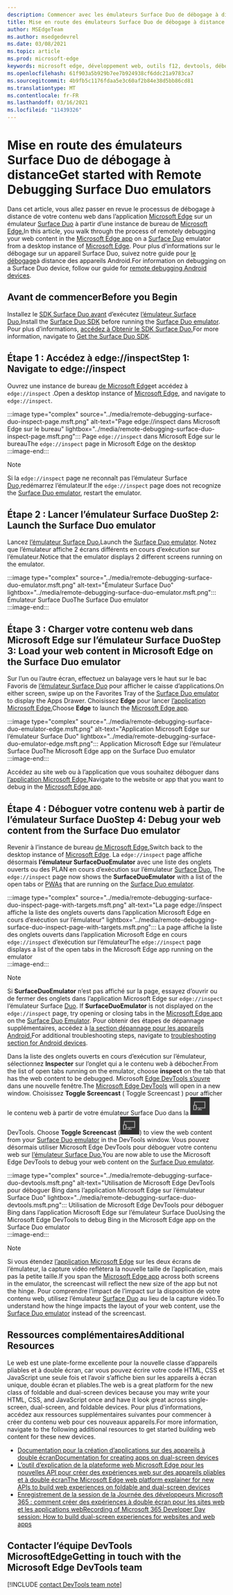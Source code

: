 ```yaml
---
description: Commencer avec les émulateurs Surface Duo de débogage à distance.
title: Mise en route des émulateurs Surface Duo de débogage à distance
author: MSEdgeTeam
ms.author: msedgedevrel
ms.date: 03/08/2021
ms.topic: article
ms.prod: microsoft-edge
keywords: microsoft edge, développement web, outils f12, devtools, débogage à distance, android, surface duo
ms.openlocfilehash: 61f903a5b929b7ee7b924938cf6ddc21a9783ca7
ms.sourcegitcommit: 4b9fb5c1176fdaa5e3c60af2b84e38d5bb86cd81
ms.translationtype: MT
ms.contentlocale: fr-FR
ms.lasthandoff: 03/16/2021
ms.locfileid: "11439326"
---
```

# <a name="get-started-with-remote-debugging-surface-duo-emulators"></a><span data-ttu-id="e67a8-104">Mise en route des émulateurs Surface Duo de débogage à distance</span><span class="sxs-lookup"><span data-stu-id="e67a8-104">Get started with Remote Debugging Surface Duo emulators</span></span>  

<span data-ttu-id="e67a8-105">Dans cet article, vous allez passer en revue le processus de débogage à distance de votre contenu web dans l’application [Microsoft Edge][GooglePlayStoreAppsComMicrosoftEmmx] sur un émulateur [Surface Duo][MicrosoftSurfaceDevicesSurfaceDuo] à partir d’une instance de bureau de [Microsoft Edge.][MicrosoftEdge]</span><span class="sxs-lookup"><span data-stu-id="e67a8-105">In this article, you walk through the process of remotely debugging your web content in the [Microsoft Edge app][GooglePlayStoreAppsComMicrosoftEmmx] on a [Surface Duo][MicrosoftSurfaceDevicesSurfaceDuo] emulator from a desktop instance of [Microsoft Edge][MicrosoftEdge].</span></span>  <span data-ttu-id="e67a8-106">Pour plus d’informations sur le débogage sur un appareil Surface Duo, suivez notre guide pour [le débogage][DevtoolsRemoteDebuggingMain]à distance des appareils Android.</span><span class="sxs-lookup"><span data-stu-id="e67a8-106">For information on debugging on a Surface Duo device, follow our guide for [remote debugging Android devices][DevtoolsRemoteDebuggingMain].</span></span>  

## <a name="before-you-begin"></a><span data-ttu-id="e67a8-107">Avant de commencer</span><span class="sxs-lookup"><span data-stu-id="e67a8-107">Before you Begin</span></span>

<span data-ttu-id="e67a8-108">Installez le [SDK Surface Duo avant][MicrosoftDownload100847] d’exécutez [l’émulateur Surface Duo.][DualScreenAndroidUseEmulator]</span><span class="sxs-lookup"><span data-stu-id="e67a8-108">Install the [Surface Duo SDK][MicrosoftDownload100847] before running the [Surface Duo emulator][DualScreenAndroidUseEmulator].</span></span>  <span data-ttu-id="e67a8-109">Pour plus d’informations, [accédez à Obtenir le SDK Surface Duo.][DualScreenAndroidGetDuoSdk]</span><span class="sxs-lookup"><span data-stu-id="e67a8-109">For more information, navigate to [Get the Surface Duo SDK][DualScreenAndroidGetDuoSdk].</span></span>  

## <a name="step-1-navigate-to-edgeinspect"></a><span data-ttu-id="e67a8-110">Étape 1 : Accédez à edge://inspect</span><span class="sxs-lookup"><span data-stu-id="e67a8-110">Step 1: Navigate to edge://inspect</span></span>  

<span data-ttu-id="e67a8-111">Ouvrez une instance de bureau [de Microsoft Edge][MicrosoftEdge]et accédez à `edge://inspect` .</span><span class="sxs-lookup"><span data-stu-id="e67a8-111">Open a desktop instance of [Microsoft Edge][MicrosoftEdge], and navigate to `edge://inspect`.</span></span>  

:::image type="complex" source="../media/remote-debugging-surface-duo-inspect-page.msft.png" alt-text="Page edge://inspect dans Microsoft Edge sur le bureau" lightbox="../media/remote-debugging-surface-duo-inspect-page.msft.png":::
   <span data-ttu-id="e67a8-113">Page `edge://inspect` dans Microsoft Edge sur le bureau</span><span class="sxs-lookup"><span data-stu-id="e67a8-113">The `edge://inspect` page in Microsoft Edge on the desktop</span></span>  
:::image-end:::

> [!NOTE]
> <span data-ttu-id="e67a8-114">Si la `edge://inspect` page ne reconnaît pas l’émulateur Surface [Duo,][DualScreenAndroidUseEmulator]redémarrez l’émulateur.</span><span class="sxs-lookup"><span data-stu-id="e67a8-114">If the `edge://inspect` page does not recognize the [Surface Duo emulator][DualScreenAndroidUseEmulator], restart the emulator.</span></span>  

## <a name="step-2-launch-the-surface-duo-emulator"></a><span data-ttu-id="e67a8-115">Étape 2 : Lancer l’émulateur Surface Duo</span><span class="sxs-lookup"><span data-stu-id="e67a8-115">Step 2: Launch the Surface Duo emulator</span></span>  

<span data-ttu-id="e67a8-116">Lancez [l’émulateur Surface Duo.][DualScreenAndroidUseEmulator]</span><span class="sxs-lookup"><span data-stu-id="e67a8-116">Launch the [Surface Duo emulator][DualScreenAndroidUseEmulator].</span></span>  <span data-ttu-id="e67a8-117">Notez que l’émulateur affiche 2 écrans différents en cours d’exécution sur l’émulateur.</span><span class="sxs-lookup"><span data-stu-id="e67a8-117">Notice that the emulator displays 2 different screens running on the emulator.</span></span>  

:::image type="complex" source="../media/remote-debugging-surface-duo-emulator.msft.png" alt-text="Émulateur Surface Duo" lightbox="../media/remote-debugging-surface-duo-emulator.msft.png":::
   <span data-ttu-id="e67a8-119">Émulateur Surface Duo</span><span class="sxs-lookup"><span data-stu-id="e67a8-119">The Surface Duo emulator</span></span>  
:::image-end:::  

## <a name="step-3-load-your-web-content-in-microsoft-edge-on-the-surface-duo-emulator"></a><span data-ttu-id="e67a8-120">Étape 3 : Charger votre contenu web dans Microsoft Edge sur l’émulateur Surface Duo</span><span class="sxs-lookup"><span data-stu-id="e67a8-120">Step 3: Load your web content in Microsoft Edge on the Surface Duo emulator</span></span>  

<span data-ttu-id="e67a8-121">Sur l’un ou l’autre écran, effectuez un balayage vers le haut sur le bac Favoris de [l’émulateur Surface Duo][DualScreenAndroidUseEmulator] pour afficher le caisse d’applications.</span><span class="sxs-lookup"><span data-stu-id="e67a8-121">On either screen, swipe up on the Favorites Tray of the [Surface Duo emulator][DualScreenAndroidUseEmulator] to display the Apps Drawer.</span></span>  <span data-ttu-id="e67a8-122">Choisissez **Edge** pour lancer [l’application Microsoft Edge.][GooglePlayStoreAppsComMicrosoftEmmx]</span><span class="sxs-lookup"><span data-stu-id="e67a8-122">Choose **Edge** to launch the [Microsoft Edge app][GooglePlayStoreAppsComMicrosoftEmmx].</span></span>  

:::image type="complex" source="../media/remote-debugging-surface-duo-emulator-edge.msft.png" alt-text="Application Microsoft Edge sur l’émulateur Surface Duo" lightbox="../media/remote-debugging-surface-duo-emulator-edge.msft.png":::
   <span data-ttu-id="e67a8-124">Application Microsoft Edge sur l’émulateur Surface Duo</span><span class="sxs-lookup"><span data-stu-id="e67a8-124">The Microsoft Edge app on the Surface Duo emulator</span></span>  
:::image-end:::  

<span data-ttu-id="e67a8-125">Accédez au site web ou à l’application que vous souhaitez déboguer dans [l’application Microsoft Edge.][GooglePlayStoreAppsComMicrosoftEmmx]</span><span class="sxs-lookup"><span data-stu-id="e67a8-125">Navigate to the website or app that you want to debug in the [Microsoft Edge app][GooglePlayStoreAppsComMicrosoftEmmx].</span></span>  

## <a name="step-4-debug-your-web-content-from-the-surface-duo-emulator"></a><span data-ttu-id="e67a8-126">Étape 4 : Déboguer votre contenu web à partir de l’émulateur Surface Duo</span><span class="sxs-lookup"><span data-stu-id="e67a8-126">Step 4: Debug your web content from the Surface Duo emulator</span></span>  

<span data-ttu-id="e67a8-127">Revenir à l’instance de bureau [de Microsoft Edge.][MicrosoftEdge]</span><span class="sxs-lookup"><span data-stu-id="e67a8-127">Switch back to the desktop instance of [Microsoft Edge][MicrosoftEdge].</span></span>  <span data-ttu-id="e67a8-128">La `edge://inspect` page affiche désormais **l’émulateur SurfaceDuoEmulator** avec une liste des onglets ouverts ou des PLAN en cours d’exécution sur l’émulateur [Surface Duo.][DualScreenAndroidUseEmulator] [][ProgressiveWebAppsIndex]</span><span class="sxs-lookup"><span data-stu-id="e67a8-128">The `edge://inspect` page now shows the **SurfaceDuoEmulator** with a list of the open tabs or [PWAs][ProgressiveWebAppsIndex] that are running on the [Surface Duo emulator][DualScreenAndroidUseEmulator].</span></span>  

:::image type="complex" source="../media/remote-debugging-surface-duo-inspect-page-with-targets.msft.png" alt-text="La page edge://inspect affiche la liste des onglets ouverts dans l’application Microsoft Edge en cours d’exécution sur l’émulateur" lightbox="../media/remote-debugging-surface-duo-inspect-page-with-targets.msft.png":::
   <span data-ttu-id="e67a8-130">La page affiche la liste des onglets ouverts dans l’application Microsoft Edge en cours `edge://inspect` d’exécution sur l’émulateur</span><span class="sxs-lookup"><span data-stu-id="e67a8-130">The `edge://inspect` page displays a list of the open tabs in the Microsoft Edge app running on the emulator</span></span>  
:::image-end:::  

> [!NOTE]
> <span data-ttu-id="e67a8-131">Si **SurfaceDuoEmulator** n’est pas affiché sur la page, essayez d’ouvrir ou de fermer des onglets dans l’application Microsoft Edge sur `edge://inspect` l’émulateur Surface [Duo][DualScreenAndroidUseEmulator]. [][GooglePlayStoreAppsComMicrosoftEmmx]</span><span class="sxs-lookup"><span data-stu-id="e67a8-131">If **SurfaceDuoEmulator** is not displayed on the `edge://inspect` page, try opening or closing tabs in the [Microsoft Edge app][GooglePlayStoreAppsComMicrosoftEmmx] on the [Surface Duo Emulator][DualScreenAndroidUseEmulator].</span></span>  <span data-ttu-id="e67a8-132">Pour obtenir des étapes de dépannage supplémentaires, accédez à [la section dépannage pour les appareils Android.][DevtoolsRemoteDebuggingIndexTroubleshootingDevtoolsIsNotDetectingAndroidDevice]</span><span class="sxs-lookup"><span data-stu-id="e67a8-132">For additional troubleshooting steps, navigate to [troubleshooting section for Android devices][DevtoolsRemoteDebuggingIndexTroubleshootingDevtoolsIsNotDetectingAndroidDevice].</span></span>  

<span data-ttu-id="e67a8-133">Dans la liste des onglets ouverts en cours d’exécution sur l’émulateur, sélectionnez **Inspecter** sur l’onglet qui a le contenu web à débocher.</span><span class="sxs-lookup"><span data-stu-id="e67a8-133">From the list of open tabs running on the emulator, choose **inspect** on the tab that has the web content to be debugged.</span></span>  <span data-ttu-id="e67a8-134">Microsoft [Edge DevTools s’ouvre][DevtoolsIndex] dans une nouvelle fenêtre.</span><span class="sxs-lookup"><span data-stu-id="e67a8-134">The [Microsoft Edge DevTools][DevtoolsIndex] will open in a new window.</span></span>  <span data-ttu-id="e67a8-135">Choisissez **Toggle Screencast** \( Toggle Screencast \) pour afficher le contenu web à partir de votre émulateur Surface Duo dans la ![ fenêtre ](../media/toggle-screencast-icon.msft.png) DevTools. [][DualScreenAndroidUseEmulator]</span><span class="sxs-lookup"><span data-stu-id="e67a8-135">Choose **Toggle Screencast** \(![Toggle Screencast](../media/toggle-screencast-icon.msft.png)\) to view the web content from your [Surface Duo emulator][DualScreenAndroidUseEmulator] in the DevTools window.</span></span>  <span data-ttu-id="e67a8-136">Vous pouvez désormais utiliser Microsoft Edge DevTools pour déboguer votre contenu web sur [l’émulateur Surface Duo.][DualScreenAndroidUseEmulator]</span><span class="sxs-lookup"><span data-stu-id="e67a8-136">You are now able to use the Microsoft Edge DevTools to debug your web content on the [Surface Duo emulator][DualScreenAndroidUseEmulator].</span></span>  

:::image type="complex" source="../media/remote-debugging-surface-duo-devtools.msft.png" alt-text="Utilisation de Microsoft Edge DevTools pour déboguer Bing dans l’application Microsoft Edge sur l’émulateur Surface Duo" lightbox="../media/remote-debugging-surface-duo-devtools.msft.png":::
   <span data-ttu-id="e67a8-138">Utilisation de Microsoft Edge DevTools pour déboguer Bing dans l’application Microsoft Edge sur l’émulateur Surface Duo</span><span class="sxs-lookup"><span data-stu-id="e67a8-138">Using the Microsoft Edge DevTools to debug Bing in the Microsoft Edge app on the Surface Duo emulator</span></span>  
:::image-end:::  

> [!NOTE]
> <span data-ttu-id="e67a8-139">Si vous étendez [l’application Microsoft Edge][GooglePlayStoreAppsComMicrosoftEmmx] sur les deux écrans de l’émulateur, la capture vidéo reflètera la nouvelle taille de l’application, mais pas la petite taille.</span><span class="sxs-lookup"><span data-stu-id="e67a8-139">If you span the [Microsoft Edge app][GooglePlayStoreAppsComMicrosoftEmmx] across both screens in the emulator, the screencast will reflect the new size of the app but not the hinge.</span></span>  <span data-ttu-id="e67a8-140">Pour comprendre l’impact de l’impact sur la disposition de votre contenu web, utilisez l’émulateur [Surface Duo][DualScreenAndroidUseEmulator] au lieu de la capture vidéo.</span><span class="sxs-lookup"><span data-stu-id="e67a8-140">To understand how the hinge impacts the layout of your web content, use the [Surface Duo emulator][DualScreenAndroidUseEmulator] instead of the screencast.</span></span>  

## <a name="additional-resources"></a><span data-ttu-id="e67a8-141">Ressources complémentaires</span><span class="sxs-lookup"><span data-stu-id="e67a8-141">Additional Resources</span></span>  

<span data-ttu-id="e67a8-142">Le web est une plate-forme excellente pour la nouvelle classe d’appareils pliables et à double écran, car vous pouvez écrire votre code HTML, CSS et JavaScript une seule fois et l’avoir s’affiche bien sur les appareils à écran unique, double écran et pliables.</span><span class="sxs-lookup"><span data-stu-id="e67a8-142">The web is a great platform for the new class of foldable and dual-screen devices because you may write your HTML, CSS, and JavaScript once and have it look great across single-screen, dual-screen, and foldable devices.</span></span>  <span data-ttu-id="e67a8-143">Pour plus d’informations, accédez aux ressources supplémentaires suivantes pour commencer à créer du contenu web pour ces nouveaux appareils.</span><span class="sxs-lookup"><span data-stu-id="e67a8-143">For more information, navigate to the following additional resources to get started building web content for these new devices.</span></span>  

*   [<span data-ttu-id="e67a8-144">Documentation pour la création d’applications sur des appareils à double écran</span><span class="sxs-lookup"><span data-stu-id="e67a8-144">Documentation for creating apps on dual-screen devices</span></span>][DualScreenIndex]  
*   [<span data-ttu-id="e67a8-145">L’outil d’explication de la plateforme web Microsoft Edge pour les nouvelles API pour créer des expériences web sur des appareils pliables et à double écran</span><span class="sxs-lookup"><span data-stu-id="e67a8-145">The Microsoft Edge web platform explainer for new APIs to build web experiences on foldable and dual-screen devices</span></span>][GithubMicrosoftedgeMsedgeexplainersFoldablesExplainer]  
*   [<span data-ttu-id="e67a8-146">Enregistrement de la session de la Journée des développeurs Microsoft 365 : comment créer des expériences à double écran pour les sites web et les applications web</span><span class="sxs-lookup"><span data-stu-id="e67a8-146">Recording of Microsoft 365 Developer Day session: How to build dual-screen experiences for websites and web apps</span></span>][YoutubeDxrzwsqxpvc]  

## <a name="getting-in-touch-with-the-microsoft-edge-devtools-team"></a><span data-ttu-id="e67a8-147">Contacter l’équipe DevTools MicrosoftEdge</span><span class="sxs-lookup"><span data-stu-id="e67a8-147">Getting in touch with the Microsoft Edge DevTools team</span></span>  

[!INCLUDE [contact DevTools team note](../includes/contact-devtools-team-note.md)]  

<!-- links -->  

[DevtoolsIndex]: ../index.md "Outils de développement Microsoft Edge (Chromium) | Documents Microsoft"  
[ProgressiveWebAppsIndex]: ../../progressive-web-apps-chromium/index.md "Applications web progressives sur Windows | Documents Microsoft"  
[DevtoolsRemoteDebuggingMain]: ./index.md "Commencer à déboguer à distance les appareils Android | Documents Microsoft"  
[DevtoolsRemoteDebuggingIndexTroubleshootingDevtoolsIsNotDetectingAndroidDevice]: ./index.md#troubleshooting-devtools-is-not-detecting-the-android-device "Résolution des problèmes : DevTools ne détecte pas l’appareil Android : mise en place du débogage à distance des appareils Android | Documents Microsoft"  

[DualScreenIndex]: /dual-screen/index "Créer des applications pour les appareils à double écran | Documents Microsoft"  
[DualScreenAndroidUseEmulator]: /dual-screen/android/use-emulator "Utiliser l’émulateur Surface DUo | Documents Microsoft"  
[DualScreenAndroidGetDuoSdk]: /dual-screen/android/get-duo-sdk "Obtenir le SDK Surface Duo | Documents Microsoft"  

[MicrosoftEdge]: https://www.microsoft.com/edge "Présentation du nouveau Microsoft Edge"  
[MicrosoftSurfaceDevicesSurfaceDuo]: https://www.microsoft.com/surface/devices/surface-duo "Nouveau modèle Surface Duo | Microsoft Surface"  
[MicrosoftDownload100847]: https://www.microsoft.com/download/details.aspx?id=100847 "Télécharger la version préliminaire du SDK Surface Duo | Centre de téléchargement Microsoft"  

[GooglePlayStoreAppsComMicrosoftEmmx]: https://play.google.com/store/apps/details?id=com.microsoft.emmx "Microsoft Edge : navigateur web | GooglePlay"  

[GithubMicrosoftedgeMsedgeexplainersFoldablesExplainer]: https://github.com/MicrosoftEdge/MSEdgeExplainers/blob/master/Foldables/explainer.md "Primitives de plateforme web pour les expériences | GitHub"  

[YoutubeDxrzwsqxpvc]: https://youtu.be/DXrZWsqXPVc "Comment créer des expériences à double écran pour le site web et les applications web | YouTube"  
